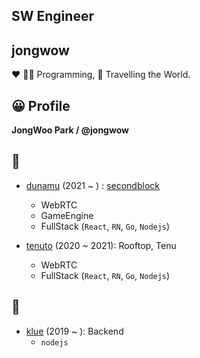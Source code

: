 ## SW Engineer

## jongwow

❤️ 👨‍💻 Programming, 🛫 Travelling the World.

## 😀 Profile

**JongWoo Park / @jongwow**

## 🏢 

- [dunamu](https://www.dunamu.com/) (2021 ~ ) : [secondblock](https://2ndblock.com/) 
  - WebRTC
  - GameEngine
  - FullStack (`React`, `RN`, `Go`, `Nodejs`)

- [tenuto](https://tenuto.co.kr/) (2020 ~ 2021): Rooftop, Tenu
  - WebRTC
  - FullStack (`React`, `RN`, `Go`, `Nodejs`)

## 🚀

- [klue](https://klue.kr) (2019 ~ ): Backend
  - `nodejs`


<!--
[baekjoon](https://www.acmicpc.net/user/jongwow73)
[github](https://github.com/jongwow)
[blog](https://jjongwoo.tistory.com/)
**jongwow/jongwow** is a ✨ _special_ ✨ repository because its `README.md` (this file) appears on your GitHub profile.
Here are some ideas to get you started:
- 🔭 I’m currently working on ...
- 🌱 I’m currently learning ...
- 👯 I’m looking to collaborate on ...
- 🤔 I’m looking for help with ...
- 💬 Ask me about ...
- 📫 How to reach me: ...
- 😄 Pronouns: ...
- ⚡ Fun fact: ...
-->
